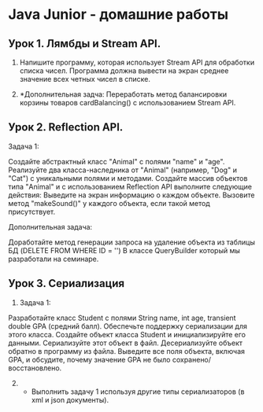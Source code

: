 # Java Junior - домашние работы


## Урок 1. Лямбды и Stream API.

1. Напишите программу, которая использует Stream API для обработки списка чисел. Программа должна вывести на экран среднее значение всех четных чисел в списке.

2. *Дополнительная задча: Переработать метод балансировки корзины товаров cardBalancing() с использованием Stream API.

## Урок 2. Reflection API.

Задача 1:

Создайте абстрактный класс "Animal" с полями "name" и "age".
Реализуйте два класса-наследника от "Animal" (например, "Dog" и "Cat") с уникальными полями и методами.
Создайте массив объектов типа "Animal" и с использованием Reflection API выполните следующие действия:
Выведите на экран информацию о каждом объекте.
Вызовите метод "makeSound()" у каждого объекта, если такой метод присутствует.

Дополнительная задача:

Доработайте метод генерации запроса на удаление объекта из таблицы БД (DELETE FROM <Table> WHERE ID = '<id>')
В классе QueryBuilder который мы разработали на семинаре.


## Урок 3. Сериализация

1. Задача 1: 

Разработайте класс Student с полями String name, int age, transient double GPA (средний балл). Обеспечьте поддержку сериализации для этого класса. Создайте объект класса Student и инициализируйте его данными. Сериализуйте этот объект в файл. Десериализуйте объект обратно в программу из файла. Выведите все поля объекта, включая GPA, и обсудите, почему значение GPA не было сохранено/восстановлено.


2. * Выполнить задачу 1 используя другие типы сериализаторов (в xml и json документы).
